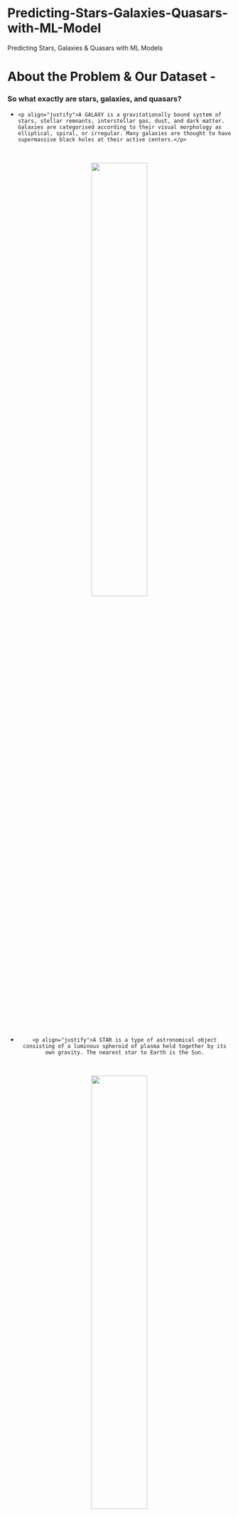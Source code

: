 # Predicting-Stars-Galaxies-Quasars-with-ML-Model
Predicting Stars, Galaxies &amp; Quasars with ML Models


# About the Problem & Our Dataset - <a name ="h1"></a>

### So what exactly are stars, galaxies, and quasars?

*     <p align="justify">A GALAXY is a gravitationally bound system of stars, stellar remnants, interstellar gas, dust, and dark matter. Galaxies are categorised according to their visual morphology as elliptical, spiral, or irregular. Many galaxies are thought to have supermassive black holes at their active centers.</p>

<br> <center> <img src = "https://drive.google.com/uc?id=16taukAE02GkdbR2u1nLVKdVkVB_h7Jc1" width = 50%> <br>

*     <p align="justify">A STAR is a type of astronomical object consisting of a luminous spheroid of plasma held together by its own gravity. The nearest star to Earth is the Sun.

<br> <center> <img src = "https://drive.google.com/uc?id=1mJGJ6MXuc2LUIP_cbzQBjHAH84a_XJPD" width = 50%>


*     <p align="justify">A QUASAR, also known as a quasi-stellar object, is an extremely luminous active galactic nucleus (AGN). The power radiated by quasars is enormous. A typical quasar is 27 trillion times brighter than our sun! If you were to place a quasar at the distance of Pluto, it would vaporise all of Earth’s oceans to steam in a fifth of a second.

<br>  <center> <img src = "https://drive.google.com/uc?id=1leFEIYqPxz_expXFg_2v8bgkFQipk5F-" width = 50%>

The dataset we'll be using for this model is the [Sloan Digital Sky Survey DR14](https://www.kaggle.com/datasets/lucidlenn/sloan-digital-sky-survey)

<p align="justify">The data consists of 10,000 observations of space taken by the SDSS. Every observation is described by 17 feature columns and 1 class column which identifies it to be either a star, galaxy or quasar. 30% of it is used in testing the model performance and 70% in training of the model.
